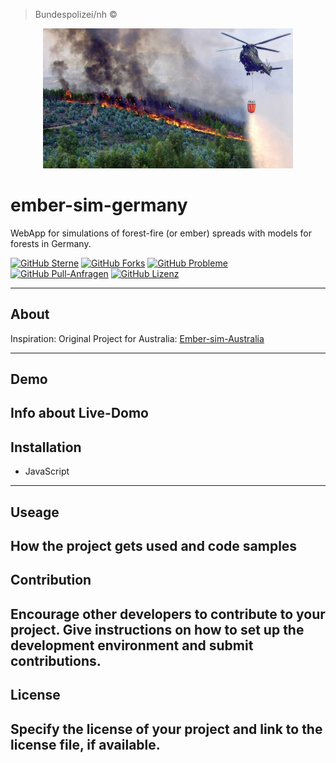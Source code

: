 > Bundespolizei/nh ©
<p align="center">
  <img src="https://github.com/OTI2020/ember-sim-germany/blob/main/images/Bundespolizei-nh.png" alt="ember-sim-germany" width="400" height="auto">
</p>

# ember-sim-germany

WebApp for simulations of forest-fire (or ember) spreads with models for forests in Germany.

[![GitHub Sterne](https://img.shields.io/github/stars/OTI2020/ember-sim-germany?style=flat-square)](https://github.com/OTI2020/ember-sim-germany)
[![GitHub Forks](https://img.shields.io/github/forks/oti2020/ember-sim-germany?style=flat-square)](https://github.com/oti2020/ember-sim-germany/network)
[![GitHub Probleme](https://img.shields.io/github/issues/oti2020/ember-sim-germany?style=flat-square)](https://github.com/oti2020/ember-sim-germany/issues)
[![GitHub Pull-Anfragen](https://img.shields.io/github/issues-pr/oti2020/ember-sim-germany?style=flat-square)](https://github.com/oti2020/ember-sim-germany/pulls)
[![GitHub Lizenz](https://img.shields.io/github/license/oti2020/ember-sim-germany?style=flat-square)](https://github.com/oti2020/ember-sim-germany/blob/main/LICENSE)

---

## About

Inspiration: Original Project for Australia:
[Ember-sim-Australia](http://ember-sim.s3-website-ap-southeast-2.amazonaws.com/)

---

## Demo

Info about Live-Domo
---

## Installation
- JavaScript

---

## Useage

How the project gets used and code samples
---

## Contribution

Encourage other developers to contribute to your project. Give instructions on how to set up the development environment and submit contributions.
---

## License

Specify the license of your project and link to the license file, if available.
---
